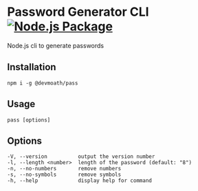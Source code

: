 # Password Generator CLI [![Node.js Package](https://github.com/DevMoath/password-generator-cli/actions/workflows/npm-publish.yml/badge.svg)](https://github.com/DevMoath/password-generator-cli/actions/workflows/npm-publish.yml)

Node.js cli to generate passwords

## Installation

```shell
npm i -g @devmoath/pass
```

## Usage

```shell
pass [options]
```

## Options

```text
-V, --version          output the version number
-l, --length <number>  length of the password (default: "8")
-n, --no-numbers       remove numbers
-s, --no-symbols       remove symbols
-h, --help             display help for command
```
